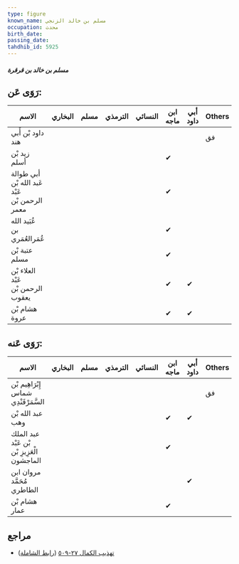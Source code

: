 ```yaml
---
type: figure
known_name: مسلم بن خالد الزنجي
occupation: محدث
birth_date:
passing_date:
tahdhib_id: 5925
---
```

##### مسلم بن خالد بن قرقرة

## رَوَى عَن:
| الاسم                                         | البخاري | مسلم | الترمذي | النسائي | ابن ماجه | أبي داود | Others |
| --------------------------------------------- | ------- | ---- | ------- | ------- | -------- | -------- | ------ |
| داود بْن أَبي هند                             |         |      |         |         |          |          | فق     |
| زيد بْن أسلم                                  |         |      |         |         | ✔        |          |        |
| أبي طوالة عَبد الله بْن عَبْد الرحمن بْن معمر |         |      |         |         | ✔        |          |        |
| عُبَيد الله بن عُمَرالعُمَري                  |         |      |         |         | ✔        |          |        |
| عتبة بْن مسلم                                 |         |      |         |         | ✔        |          |        |
| العلاء بْن عَبْد الرحمن بْن يعقوب             |         |      |         |         | ✔        | ✔        |        |
| هشام بْن عروة                                 |         |      |         |         | ✔        | ✔        |        |
## رَوَى عَنه:
| الاسم                                       | البخاري | مسلم | الترمذي | النسائي | ابن ماجه | أبي داود | Others |
| ------------------------------------------- | ------- | ---- | ------- | ------- | -------- | -------- | ------ |
| إِبْرَاهِيم بْن شماس السَّمَرْقَنْدِي       |         |      |         |         |          |          | فق     |
| عبد الله بْن وهب                            |         |      |         |         | ✔        | ✔        |        |
| عبد الملك بْن عَبْد الْعَزِيزِ بْن الماجشون |         |      |         |         | ✔        |          |        |
| مروان ابن مُحَمَّد الطاطري                  |         |      |         |         |          | ✔        |        |
| هشام بْن عمار                               |         |      |         |         | ✔        |          |        |
## مراجع
- [تهذيب الكمال ٢٧-٥٠٩](obsidian://open?vault=Tahdhib-al-Kamal&file=Figures/٥٩٢٥-مسلم%20بن%20خالد%20بن%20قرقرة) ([رابط الشاملة](https://shamela.ws/book/3722/14898))